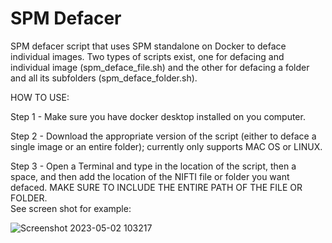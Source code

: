 # SPM Defacer
 SPM defacer script that uses SPM standalone on Docker to deface individual images. Two types of scripts exist, one for defacing  and individual image (spm_deface_file.sh) and the other for defacing a folder and all its subfolders (spm_deface_folder.sh).

 HOW TO USE:
 
 Step 1 - Make sure you have docker desktop installed on you computer.

 Step 2 - Download the appropriate version of the script (either to deface a single image or an entire folder); currently only supports MAC OS or LINUX.  

 Step 3 - Open a Terminal and type in the location of the script, then a space, and then add the location of the NIFTI file or folder you want defaced. MAKE SURE TO INCLUDE THE ENTIRE PATH OF THE FILE OR FOLDER.   
          See screen shot for example:

![Screenshot 2023-05-02 103217](https://user-images.githubusercontent.com/92279821/235742157-1dfaa480-ae82-45a2-9fb6-b0839f725d3e.png)
